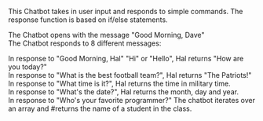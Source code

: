 This Chatbot takes in user input and responds to simple commands. The response function is based on if/else statements.

The Chatbot opens with the message "Good Morning, Dave"  
The Chatbot responds to 8 different messages:

In response to "Good Morning, Hal" "Hi" or "Hello", Hal returns "How are you today?"  
In response to "What is the best football team?", Hal returns "The Patriots!"  
In response to "What time is it?", Hal returns the time in military time.  
In response to "What's the date?", Hal returns the month, day and year.  
In response to "Who's your favorite programmer?" The chatbot iterates over an array and #returns the name of a student in the class. 
